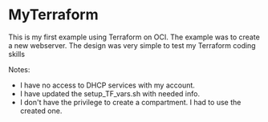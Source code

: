 # MyTerraform 
This is my first example using Terraform on OCI. The example was to create a new webserver.
The design was very simple to test my Terraform coding skills

Notes:

- I have no access to DHCP services with  my account.
- I have updated the setup_TF_vars.sh with needed info.
- I don't have the privilege to create a compartment. I had to use the created one.

